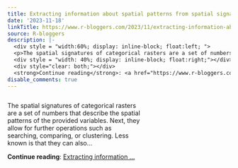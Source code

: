 ```yaml
---
title: Extracting information about spatial patterns from spatial signatures
date: '2023-11-18'
linkTitle: https://www.r-bloggers.com/2023/11/extracting-information-about-spatial-patterns-from-spatial-signatures/
source: R-bloggers
description: |-
  <div style = "width:60%; display: inline-block; float:left; ">
  <p>The spatial signatures of categorical rasters are a set of numbers that describe the spatial patterns of the provided variables. Next, they allow for further operations such as searching, comparing, or clustering. Less known is that they can also...</p></div>
  <div style = "width: 40%; display: inline-block; float:right;"></div>
  <div style="clear: both;"></div>
  <strong>Continue reading</strong>: <a href="https://www.r-bloggers.com/2023/11/extracting-information-about-spatial-patterns-from-spatial-signatures/">Extracting information  ...
disable_comments: true
---
```

<div style = "width:60%; display: inline-block; float:left; ">
<p>The spatial signatures of categorical rasters are a set of numbers that describe the spatial patterns of the provided variables. Next, they allow for further operations such as searching, comparing, or clustering. Less known is that they can also...</p></div>
<div style = "width: 40%; display: inline-block; float:right;"></div>
<div style="clear: both;"></div>
<strong>Continue reading</strong>: <a href="https://www.r-bloggers.com/2023/11/extracting-information-about-spatial-patterns-from-spatial-signatures/">Extracting information  ...